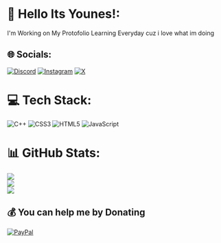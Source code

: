 # 💫 Hello Its Younes!:
I'm Working on My Protofolio
Learning Everyday cuz i love what im doing


## 🌐 Socials:
[![Discord](https://img.shields.io/badge/Discord-%237289DA.svg?logo=discord&logoColor=white)](https://discord.gg/k4zm.x) [![Instagram](https://img.shields.io/badge/Instagram-%23E4405F.svg?logo=Instagram&logoColor=white)](https://instagram.com/k4zm.x) [![X](https://img.shields.io/badge/X-black.svg?logo=X&logoColor=white)](https://x.com/k4zmx) 

# 💻 Tech Stack:
![C++](https://img.shields.io/badge/c++-%2300599C.svg?style=for-the-badge&logo=c%2B%2B&logoColor=white) ![CSS3](https://img.shields.io/badge/css3-%231572B6.svg?style=for-the-badge&logo=css3&logoColor=white) ![HTML5](https://img.shields.io/badge/html5-%23E34F26.svg?style=for-the-badge&logo=html5&logoColor=white) ![JavaScript](https://img.shields.io/badge/javascript-%23323330.svg?style=for-the-badge&logo=javascript&logoColor=%23F7DF1E)
# 📊 GitHub Stats:
![](https://github-readme-stats.vercel.app/api?username=k4zmx&theme=radical&hide_border=false&include_all_commits=false&count_private=false)<br/>
![](https://github-readme-streak-stats.herokuapp.com/?user=k4zmx&theme=radical&hide_border=false)<br/>
![](https://github-readme-stats.vercel.app/api/top-langs/?username=k4zmx&theme=radical&hide_border=false&include_all_commits=false&count_private=false&layout=compact)

  ## 💰 You can help me by Donating
  [![PayPal](https://img.shields.io/badge/PayPal-00457C?style=for-the-badge&logo=paypal&logoColor=white)](https://paypal.me/Younes_Kezzim) 

  
<!-- Proudly created with GPRM ( https://gprm.itsvg.in ) -->

